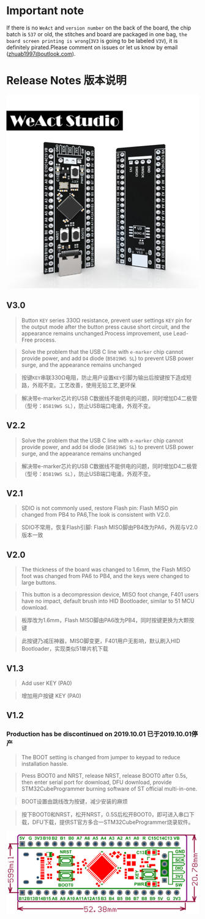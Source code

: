 # Important note

If there is no `WeAct` and `version number` on the back of the board, the chip batch is `537` or old, the stitches and board are packaged in one bag, `the board screen printing is wrong`(`3V3` is going to be labeled `V3V`), it is definitely pirated.Please comment on issues or let us know by email (zhuab1997@outlook.com).

# Release Notes 版本说明

![](/images/STM32F4x1-V30_3D.jpg "STM32F401 3D View")

## V3.0
> Button ` KEY ` series 330Ω resistance, prevent user settings ` KEY ` pin for the output mode after the button press cause short circuit, and the appearance remains unchanged.Process improvement, use Lead-Free process.

> Solve the problem that the USB C line with `e-marker` chip cannot provide power, and add `D4` diode (`B5819WS SL`) to prevent USB power surge, and the appearance remains unchanged

> 按键`KEY`串联330Ω电阻，防止用户设置`KEY`引脚为输出后按键按下造成短路，外观不变。工艺改善，使用无铅工艺,更环保

> 解决带e-marker芯片的USB C数据线不能供电的问题，同时增加D4二极管（型号：`B5819WS SL`），防止USB端口电涌，外观不变。

## V2.2
> Solve the problem that the USB C line with `e-marker` chip cannot provide power, and add `D4` diode (`B5819WS SL`) to prevent USB power surge, and the appearance remains unchanged

> 解决带e-marker芯片的USB C数据线不能供电的问题，同时增加D4二极管（型号：`B5819WS SL`），防止USB端口电涌，外观不变。

## V2.1
> SDIO is not commonly used, restore Flash pin: Flash MISO pin changed from PB4 to PA6,The look is consistent with V2.0.

> SDIO不常用，恢复Flash引脚: Flash MISO脚由PB4改为PA6，外观与V2.0版本一致

## V2.0
> The thickness of the board was changed to 1.6mm, the Flash MISO foot was changed from PA6 to PB4, and the keys were changed to large buttons.

> This button is a decompression device, MISO foot change, F401 users have no impact, default brush into HID Bootloader, similar to 51 MCU download.

> 板厚改为1.6mm，Flash MISO脚由PA6改为PB4，同时按键更换为大颗按键

> 此按键乃减压神器，MISO脚变更，F401用户无影响，默认刷入HID Bootloader，实现类似51单片机下载

## V1.3
> Add user KEY (PA0)

> 增加用户按键 KEY (PA0)

## V1.2 
### Production has be discontinued on 2019.10.01 已于2019.10.01停产
> The BOOT setting is changed from jumper to keypad to reduce installation hassle.

> Press BOOT0 and NRST, release NRST, release BOOT0 after 0.5s, then enter serial port for download, DFU download, provide STM32CubeProgrammer burning software of ST official multi-in-one.

> BOOT设置由跳线改为按键，减少安装的麻烦

> 按下BOOT0和NRST，松开NRST，0.5S后松开BOOT0，即可进入串口下载，DFU下载，提供ST官方多合一STM32CubeProgrammer烧录软件。

![STM32F4x1 V3.0](/images/STM32F4x1_V30_BoardShape.png "Board Shape STM32F4x1 V3.0")
